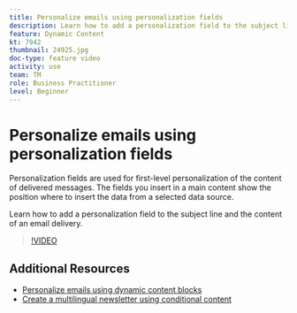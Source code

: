 ```yaml
---
title: Personalize emails using personalization fields
description: Learn how to add a personalization field to the subject line and the content of an email delivery.
feature: Dynamic Content
kt: 7942
thumbnail: 24925.jpg
doc-type: feature video
activity: use
team: TM
role: Business Practitioner
level: Beginner
---
```


# Personalize emails using personalization fields

Personalization fields are used for first-level personalization of the content of delivered messages. The fields you insert in a main content show the position where to insert the data from a selected data source.

Learn how to add a personalization field to the subject line and the content of an email delivery.

>[!VIDEO](https://video.tv.adobe.com/v/24925?quality=12)

## Additional Resources

* [Personalize emails using dynamic content blocks](/help/content-creation/personalize-using-dynamic-content-blocks.md)
* [Create a multilingual newsletter using conditional content](/help/content-creation/create-a-multilingual-newsletter-using-conditional-content.md)
